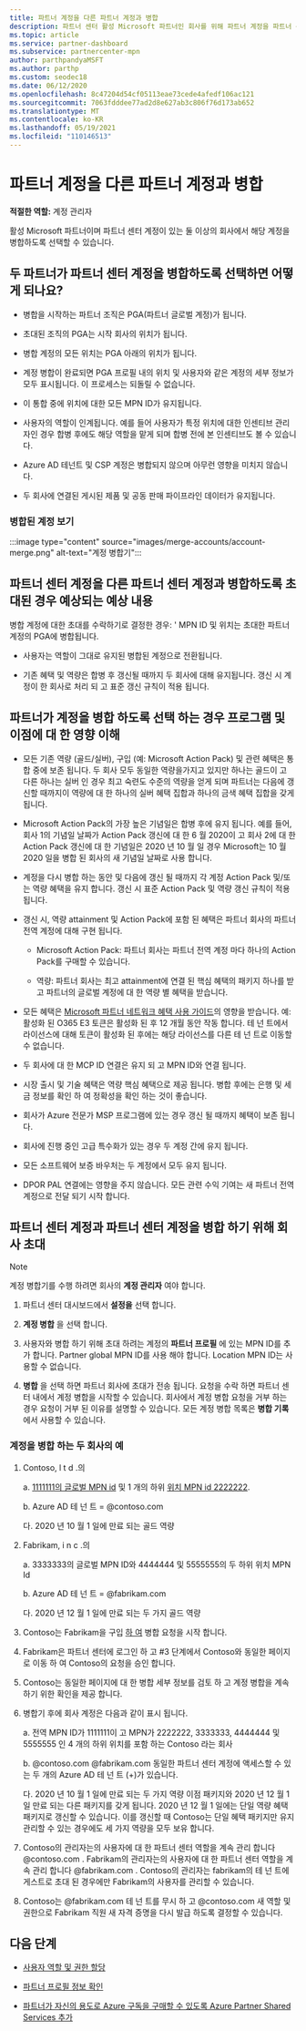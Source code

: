 ```yaml
---
title: 파트너 계정을 다른 파트너 계정과 병합
description: 파트너 센터 활성 Microsoft 파트너인 회사를 위해 파트너 계정을 파트너 센터 다른 파트너 계정과 병합하는 방법을 알아봅니다.
ms.topic: article
ms.service: partner-dashboard
ms.subservice: partnercenter-mpn
author: parthpandyaMSFT
ms.author: parthp
ms.custom: seodec18
ms.date: 06/12/2020
ms.openlocfilehash: 8c47204d54cf05113eae73cede4afedf106ac121
ms.sourcegitcommit: 7063fdddee77ad2d8e627ab3c806f76d173ab652
ms.translationtype: MT
ms.contentlocale: ko-KR
ms.lasthandoff: 05/19/2021
ms.locfileid: "110146513"
---
```

# <a name="merge-your-partner-account-with-another-partner-account"></a>파트너 계정을 다른 파트너 계정과 병합

**적절한 역할:** 계정 관리자

활성 Microsoft 파트너이며 파트너 센터 계정이 있는 둘 이상의 회사에서 해당 계정을 병합하도록 선택할 수 있습니다.

## <a name="what-happens-when-two-partners-elect-to-merge-their-partner-center-accounts"></a>두 파트너가 파트너 센터 계정을 병합하도록 선택하면 어떻게 되나요?

- 병합을 시작하는 파트너 조직은 PGA(파트너 글로벌 계정)가 됩니다.

- 초대된 조직의 PGA는 시작 회사의 위치가 됩니다.

- 병합 계정의 모든 위치는 PGA 아래의 위치가 됩니다.

- 계정 병합이 완료되면 PGA 프로필 내의 위치 및 사용자와 같은 계정의 세부 정보가 모두 표시됩니다. 이 프로세스는 되돌릴 수 없습니다.

- 이 통합 중에 위치에 대한 모든 MPN ID가 유지됩니다.

- 사용자의 역할이 인계됩니다. 예를 들어 사용자가 특정 위치에 대한 인센티브 관리자인 경우 합병 후에도 해당 역할을 맡게 되며 합병 전에 본 인센티브도 볼 수 있습니다.

- Azure AD 테넌트 및 CSP 계정은 병합되지 않으며 아무런 영향을 미치지 않습니다.

- 두 회사에 연결된 게시된 제품 및 공동 판매 파이프라인 데이터가 유지됩니다.

### <a name="view-of-merged-accounts"></a>병합된 계정 보기

:::image type="content" source="images/merge-accounts/account-merge.png" alt-text="계정 병합기":::

## <a name="what-to-expect-if-you-have-been-invited-to-merge-your-partner-center-account-with-another-partner-center-account"></a>파트너 센터 계정을 다른 파트너 센터 계정과 병합하도록 초대된 경우 예상되는 예상 내용

병합 계정에 대한 초대를 수락하기로 결정한 경우: ' MPN ID 및 위치는 초대한 파트너 계정의 PGA에 병합됩니다.

- 사용자는 역할이 그대로 유지된 병합된 계정으로 전환됩니다.

- 기존 혜택 및 역량은 합병 후 갱신될 때까지 두 회사에 대해 유지됩니다. 갱신 시 계정이 한 회사로 처리 되 고 표준 갱신 규칙이 적용 됩니다.

## <a name="understand-the-impacts-to-programs-and-benefits-when-partners-elect-to-merge-accounts"></a>파트너가 계정을 병합 하도록 선택 하는 경우 프로그램 및 이점에 대 한 영향 이해

- 모든 기존 역량 (골드/실버), 구입 (예: Microsoft Action Pack) 및 관련 혜택은 통합 중에 보존 됩니다. 두 회사 모두 동일한 역량을가지고 있지만 하나는 골드이 고 다른 하나는 실버 인 경우 최고 숙련도 수준의 역량을 얻게 되며 파트너는 다음에 갱신할 때까지이 역량에 대 한 하나의 실버 혜택 집합과 하나의 금색 혜택 집합을 갖게 됩니다. 

- Microsoft Action Pack의 가장 높은 기념일은 합병 후에 유지 됩니다. 예를 들어, 회사 1의 기념일 날짜가 Action Pack 갱신에 대 한 6 월 2020이 고 회사 2에 대 한 Action Pack 갱신에 대 한 기념일은 2020 년 10 월 일 경우 Microsoft는 10 월 2020 일을 병합 된 회사의 새 기념일 날짜로 사용 합니다.

- 계정을 다시 병합 하는 동안 및 다음에 갱신 될 때까지 각 계정 Action Pack 및/또는 역량 혜택을 유지 합니다. 갱신 시 표준 Action Pack 및 역량 갱신 규칙이 적용 됩니다.

- 갱신 시, 역량 attainment 및 Action Pack에 포함 된 혜택은 파트너 회사의 파트너 전역 계정에 대해 구현 됩니다.

  - Microsoft Action Pack: 파트너 회사는 파트너 전역 계정 마다 하나의 Action Pack를 구매할 수 있습니다.

  - 역량: 파트너 회사는 최고 attainment에 연결 된 핵심 혜택의 패키지 하나를 받고 파트너의 글로벌 계정에 대 한 역량 별 혜택을 받습니다.

- 모든 혜택은 [Microsoft 파트너 네트워크 혜택 사용 가이드](https://aka.ms/partner-benefits-use-guide)의 영향을 받습니다. 예: 활성화 된 O365 E3 토큰은 활성화 된 후 12 개월 동안 작동 합니다. 테 넌 트에서 라이선스에 대해 토큰이 활성화 된 후에는 해당 라이선스를 다른 테 넌 트로 이동할 수 없습니다.

- 두 회사에 대 한 MCP ID 연결은 유지 되 고 MPN ID와 연결 됩니다.

- 시장 출시 및 기술 혜택은 역량 핵심 혜택으로 제공 됩니다. 병합 후에는 은행 및 세금 정보를 확인 하 여 정확성을 확인 하는 것이 좋습니다.

- 회사가 Azure 전문가 MSP 프로그램에 있는 경우 갱신 될 때까지 혜택이 보존 됩니다.

- 회사에 진행 중인 고급 특수화가 있는 경우 두 계정 간에 유지 됩니다.

- 모든 소프트웨어 보증 바우처는 두 계정에서 모두 유지 됩니다. 

- DPOR PAL 연결에는 영향을 주지 않습니다. 모든 관련 수익 기여는 새 파트너 전역 계정으로 전달 되기 시작 합니다.

## <a name="invite-a-company-to-merge-their-partner-center-account-with-your-partner-center-account"></a>파트너 센터 계정과 파트너 센터 계정을 병합 하기 위해 회사 초대

>[!Note]
>계정 병합기를 수행 하려면 회사의 **계정 관리자** 여야 합니다.

1. 파트너 센터 대시보드에서 **설정을** 선택 합니다. 

2. **계정 병합** 을 선택 합니다.

3. 사용자와 병합 하기 위해 초대 하려는 계정의 **파트너 프로필** 에 있는 MPN ID를 추가 합니다. Partner global MPN ID를 사용 해야 합니다. Location MPN ID는 사용할 수 없습니다.

4. **병합** 을 선택 하면 파트너 회사에 초대가 전송 됩니다. 요청을 수락 하면 파트너 센터 내에서 계정 병합을 시작할 수 있습니다. 회사에서 계정 병합 요청을 거부 하는 경우 요청이 거부 된 이유를 설명할 수 있습니다. 모든 계정 병합 목록은 **병합 기록** 에서 사용할 수 있습니다.
 
### <a name="example-of-two-companies-merging-accounts"></a>계정을 병합 하는 두 회사의 예

1. Contoso, l t d .의 

    a. [1111111의 글로벌 MPN id](https://partner.microsoft.com/pcv/accountsettings/connectedpartnerprofile) 및 1 개의 하위 [위치 MPN id 2222222](https://partner.microsoft.com/pcv/accountsettings/locationsprofile).
  
    b. Azure AD 테 넌 트 = @contoso.com
 
    다. 2020 년 10 월 1 일에 만료 되는 골드 역량
2. Fabrikam, i n c .의
 
    a.  3333333의 글로벌 MPN ID와 4444444 및 5555555의 두 하위 위치 MPN Id

    b.  Azure AD 테 넌 트 = @fabrikam.com

    다.  2020 년 12 월 1 일에 만료 되는 두 가지 골드 역량
3.  Contoso는 Fabrikam을 구입 [하 여](https://partner.microsoft.com/dashboard/account/merger) 병합 요청을 시작 합니다.
4.  Fabrikam은 파트너 센터에 로그인 하 고 #3 단계에서 Contoso와 동일한 페이지로 이동 하 여 Contoso의 요청을 승인 합니다.
5.  Contoso는 동일한 페이지에 대 한 병합 세부 정보를 검토 하 고 계정 병합을 계속 하기 위한 확인을 제공 합니다.
6.  병합기 후에 회사 계정은 다음과 같이 표시 됩니다.

    a.  전역 MPN ID가 1111111이 고 MPN가 2222222, 3333333, 4444444 및 5555555 인 4 개의 하위 위치를 포함 하는 Contoso 라는 회사
    
    b.  @contoso.com @fabrikam.com 동일한 파트너 센터 계정에 액세스할 수 있는 두 개의 Azure AD 테 넌 트 (+)가 있습니다.
    
    다.  2020 년 10 월 1 일에 만료 되는 두 가지 역량 이점 패키지와 2020 년 12 월 1 일 만료 되는 다른 패키지를 갖게 됩니다. 2020 년 12 월 1 일에는 단일 역량 혜택 패키지로 갱신할 수 있습니다. 이를 갱신할 때 Contoso는 단일 혜택 패키지만 유지 관리할 수 있는 경우에도 세 가지 역량을 모두 보유 합니다.
    
7.  Contoso의 관리자는의 사용자에 대 한 파트너 센터 역할을 계속 관리 합니다 @contoso.com . Fabrikam의 관리자는의 사용자에 대 한 파트너 센터 역할을 계속 관리 합니다 @fabrikam.com . Contoso의 관리자는 fabrikam의 테 넌 트에 게스트로 초대 된 경우에만 Fabrikam의 사용자를 관리할 수 있습니다.
8.  Contoso는 @fabrikam.com 테 넌 트를 무시 하 고 @contoso.com 새 역할 및 권한으로 Fabrikam 직원 새 자격 증명을 다시 발급 하도록 결정할 수 있습니다.

## <a name="next-steps"></a>다음 단계

- [사용자 역할 및 권한 할당](permissions-overview.md)

- [파트너 프로필 정보 확인](update-your-partner-profile.md)

- [파트너가 자신의 용도로 Azure 구독을 구매할 수 있도록 Azure Partner Shared Services 추가](shared-services.md)
